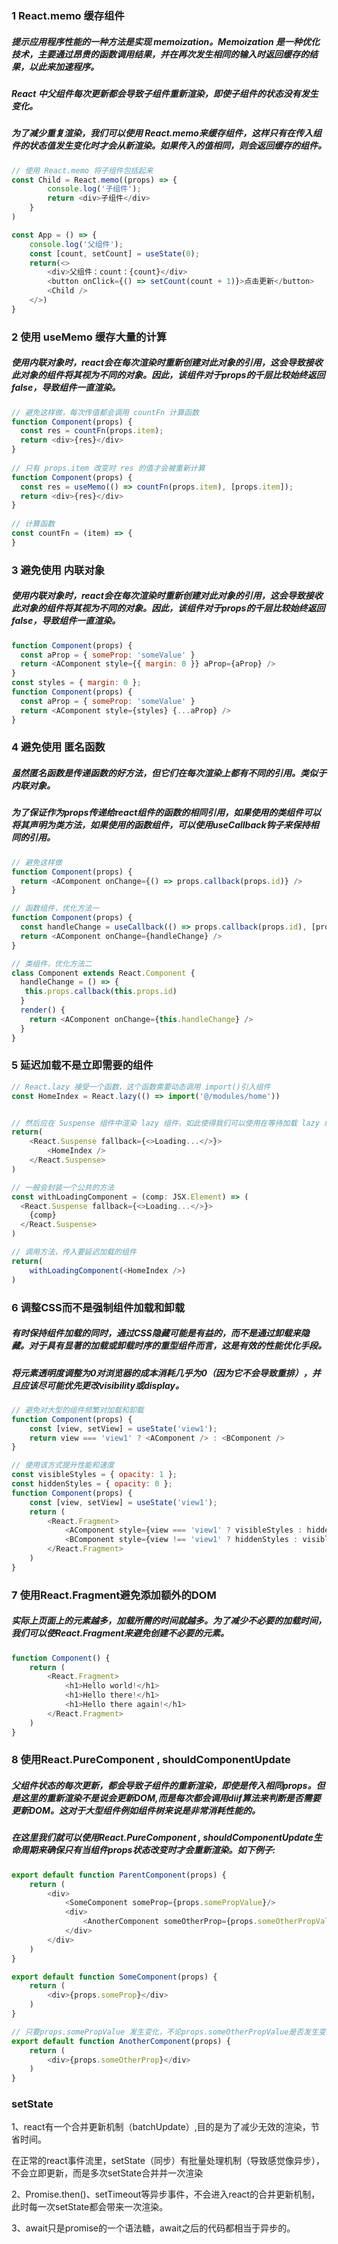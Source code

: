 ### 1 React.memo 缓存组件
##### 提示应用程序性能的一种方法是实现 memoization。Memoization 是一种优化技术，主要通过昂贵的函数调用结果，并在再次发生相同的输入时返回缓存的结果，以此来加速程序。
##### React 中父组件每次更新都会导致子组件重新渲染，即使子组件的状态没有发生变化。
##### 为了减少重复渲染，我们可以使用 React.memo来缓存组件，这样只有在传入组件的状态值发生变化时才会从新渲染。如果传入的值相同，则会返回缓存的组件。
```javascript
// 使用 React.memo 将子组件包括起来
const Child = React.memo((props) => {
        console.log('子组件');
        return <div>子组件</div>
    }
)

const App = () => {
    console.log('父组件');
    const [count, setCount] = useState(0);
    return(<>
        <div>父组件：count：{count}</div>
        <button onClick={() => setCount(count + 1)}>点击更新</button>
        <Child />
    </>)
}
```

### 2 使用 useMemo 缓存大量的计算
##### 使用内联对象时，react会在每次渲染时重新创建对此对象的引用，这会导致接收此对象的组件将其视为不同的对象。因此，该组件对于props的千层比较始终返回false，导致组件一直渲染。
```javascript
// 避免这样做，每次传值都会调用 countFn 计算函数
function Component(props) {
  const res = countFn(props.item);
  return <div>{res}</div>
}
  
// 只有 props.item 改变时 res 的值才会被重新计算
function Component(props) {
  const res = useMemo(() => countFn(props.item), [props.item]);
  return <div>{res}</div>
}
  
// 计算函数
const countFn = (item) => {
}
```

### 3 避免使用 内联对象
##### 使用内联对象时，react会在每次渲染时重新创建对此对象的引用，这会导致接收此对象的组件将其视为不同的对象。因此，该组件对于props的千层比较始终返回false，导致组件一直渲染。
```javascript
function Component(props) {
  const aProp = { someProp: 'someValue' }
  return <AComponent style={{ margin: 0 }} aProp={aProp} />  
}
const styles = { margin: 0 };
function Component(props) {
  const aProp = { someProp: 'someValue' }
  return <AComponent style={styles} {...aProp} />  
}
```

### 4 避免使用 匿名函数
##### 虽然匿名函数是传递函数的好方法，但它们在每次渲染上都有不同的引用。类似于内联对象。
##### 为了保证作为props传递给react组件的函数的相同引用，如果使用的类组件可以将其声明为类方法，如果使用的函数组件，可以使用useCallback钩子来保持相同的引用。
```javascript
// 避免这样做
function Component(props) {
  return <AComponent onChange={() => props.callback(props.id)} />  
}

// 函数组件，优化方法一
function Component(props) {
  const handleChange = useCallback(() => props.callback(props.id), [props.id]);
  return <AComponent onChange={handleChange} />  
}

// 类组件，优化方法二
class Component extends React.Component {
  handleChange = () => {
   this.props.callback(this.props.id) 
  }
  render() {
    return <AComponent onChange={this.handleChange} />
  }
}
```

### 5 延迟加载不是立即需要的组件
```javascript
// React.lazy 接受一个函数，这个函数需要动态调用 import()引入组件
const HomeIndex = React.lazy(() => import('@/modules/home'))


// 然后应在 Suspense 组件中渲染 lazy 组件，如此使得我们可以使用在等待加载 lazy 组件时做优雅降级（如 loading 指示器等）
return(
    <React.Suspense fallback={<>Loading...</>}>
        <HomeIndex />
    </React.Suspense>
)

// 一般会封装一个公共的方法
const withLoadingComponent = (comp: JSX.Element) => (
  <React.Suspense fallback={<>Loading...</>}>
    {comp}
  </React.Suspense>
)

// 调用方法，传入要延迟加载的组件
return(
    withLoadingComponent(<HomeIndex />)
)
```
### 6 调整CSS而不是强制组件加载和卸载
##### 有时保持组件加载的同时，通过CSS隐藏可能是有益的，而不是通过卸载来隐藏。对于具有显著的加载或卸载时序的重型组件而言，这是有效的性能优化手段。
##### 将元素透明度调整为0对浏览器的成本消耗几乎为0（因为它不会导致重排），并且应该尽可能优先更改visibility或display。
```javascript
// 避免对大型的组件频繁对加载和卸载
function Component(props) {
    const [view, setView] = useState('view1');
    return view === 'view1' ? <AComponent /> : <BComponent />
}

// 使用该方式提升性能和速度
const visibleStyles = { opacity: 1 };
const hiddenStyles = { opacity: 0 };
function Component(props) {
    const [view, setView] = useState('view1');
    return (
        <React.Fragment>
            <AComponent style={view === 'view1' ? visibleStyles : hiddenStyles}/>
            <BComponent style={view !== 'view1' ? hiddenStyles : visibleStyles}/>
        </React.Fragment>
    )
}
```

### 7 使用React.Fragment避免添加额外的DOM
##### 实际上页面上的元素越多，加载所需的时间就越多。为了减少不必要的加载时间，我们可以使React.Fragment来避免创建不必要的元素。
```javascript
function Component() {
    return (
        <React.Fragment>
            <h1>Hello world!</h1>
            <h1>Hello there!</h1>
            <h1>Hello there again!</h1>
        </React.Fragment>
    )
}
```

### 8 使用React.PureComponent , shouldComponentUpdate
##### 父组件状态的每次更新，都会导致子组件的重新渲染，即使是传入相同props。但是这里的重新渲染不是说会更新DOM,而是每次都会调用diif算法来判断是否需要更新DOM。这对于大型组件例如组件树来说是非常消耗性能的。
##### 在这里我们就可以使用React.PureComponent , shouldComponentUpdate生命周期来确保只有当组件props状态改变时才会重新渲染。如下例子:
```javascript
export default function ParentComponent(props) {
    return (
        <div>
            <SomeComponent someProp={props.somePropValue}/>
            <div>
                <AnotherComponent someOtherProp={props.someOtherPropValue} />
            </div>
        </div>
    )
}

export default function SomeComponent(props) {
    return (
        <div>{props.someProp}</div>
    )
}

// 只要props.somePropValue 发生变化，不论props.someOtherPropValue是否发生变化该组件都会发生变化
export default function AnotherComponent(props) {
    return (
        <div>{props.someOtherProp}</div>
    )
}
```

### setState
1、react有一个合并更新机制（batchUpdate）,目的是为了减少无效的渲染，节省时间。

在正常的react事件流里，setState（同步）有批量处理机制（导致感觉像异步），不会立即更新，而是多次setState合并并一次渲染

2、Promise.then()、setTimeout等异步事件，不会进入react的合并更新机制，此时每一次setState都会带来一次渲染。

3、await只是promise的一个语法糖，await之后的代码都相当于异步的。

 

